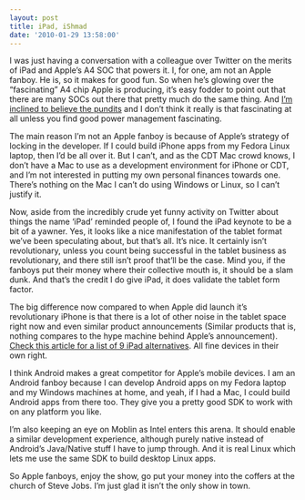 ```yaml
---
layout: post
title: iPad, iShmad
date: '2010-01-29 13:58:00'
---
```



I was just having a conversation with a colleague over Twitter on the merits of iPad and Apple’s A4 SOC that powers it. I, for one, am not an Apple fanboy. He is, so it makes for good fun. So when he’s glowing over the “fascinating” A4 chip Apple is producing, it’s easy fodder to point out that there are many SOCs out there that pretty much do the same thing. And [I’m inclined to believe the pundits](http://www.brightsideofnews.com/news/2010/1/27/apple-a4-soc-unveiled---its-an-arm-cpu-and-the-gpu!.aspx) and I don’t think it really is that fascinating at all unless you find good power management fascinating.

The main reason I’m not an Apple fanboy is because of Apple’s strategy of locking in the developer. If I could build iPhone apps from my Fedora Linux laptop, then I’d be all over it. But I can’t, and as the CDT Mac crowd knows, I don’t have a Mac to use as a development environment for iPhone or CDT, and I’m not interested in putting my own personal finances towards one. There’s nothing on the Mac I can’t do using Windows or Linux, so I can’t justify it.

Now, aside from the incredibly crude yet funny activity on Twitter about things the name ‘iPad’ reminded people of, I found the iPad keynote to be a bit of a yawner. Yes, it looks like a nice manifestation of the tablet format we’ve been speculating about, but that’s all. It’s nice. It certainly isn’t revolutionary, unless you count being successful in the tablet business as revolutionary, and there still isn’t proof that’ll be the case. Mind you, if the fanboys put their money where their collective mouth is, it should be a slam dunk. And that’s the credit I do give iPad, it does validate the tablet form factor.

The big difference now compared to when Apple did launch it’s revolutionary iPhone is that there is a lot of other noise in the tablet space right now and even similar product announcements (Similar products that is, nothing compares to the hype machine behind Apple’s announcement). [Check this article for a list of 9 iPad alternatives](http://mashable.com/2010/01/27/9-upcoming-tablet-alternatives-to-the-apple-ipad). All fine devices in their own right.

I think Android makes a great competitor for Apple’s mobile devices. I am an Android fanboy because I can develop Android apps on my Fedora laptop and my Windows machines at home, and yeah, if I had a Mac, I could build Android apps from there too. They give you a pretty good SDK to work with on any platform you like.

I’m also keeping an eye on Moblin as Intel enters this arena. It should enable a similar development experience, although purely native instead of Android’s Java/Native stuff I have to jump through. And it is real Linux which lets me use the same SDK to build desktop Linux apps.

So Apple fanboys, enjoy the show, go put your money into the coffers at the church of Steve Jobs. I’m just glad it isn’t the only show in town.


